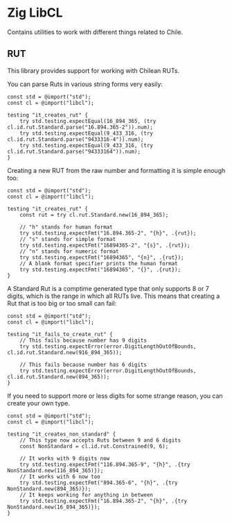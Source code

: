 Zig LibCL
=========

Contains utilities to work with different things related to Chile.

## RUT

This library provides support for working with Chilean RUTs.

You can parse Ruts in various string forms very easily:

```zig
const std = @import("std");
const cl = @import("libcl");

testing "it_creates_rut" {
    try std.testing.expectEqual(16_894_365, (try cl.id.rut.Standard.parse("16.894.365-2")).num);
    try std.testing.expectEqual(9_433_316, (try cl.id.rut.Standard.parse("9433316-4")).num);
    try std.testing.expectEqual(9_433_316, (try cl.id.rut.Standard.parse("94333164")).num);
}
```

Creating a new RUT from the raw number and formatting it is simple enough too:

```zig
const std = @import("std");
const cl = @import("libcl");

testing "it_creates_rut" {
    const rut = try cl.rut.Standard.new(16_894_365);
    
    // "h" stands for human format
    try std.testing.expectFmt("16.894.365-2", "{h}", .{rut});
    // "s" stands for simple format
    try std.testing.expectFmt("16894365-2", "{s}", .{rut});
    // "n" stands for numeric format
    try std.testing.expectFmt("16894365", "{n}", .{rut});
    // A blank format specifier prints the human format
    try std.testing.expectFmt("16894365", "{}", .{rut});
}
```

A Standard Rut is a comptime generated type that only supports 8 or 7 digits,
which is the range in which all RUTs live. This means that creating a 
Rut that is too big or too small can fail:

```zig
const std = @import("std");
const cl = @import("libcl");

testing "it_fails_to_create_rut" {
    // This fails because number has 9 digits
    try std.testing.expectError(error.DigitLengthOutOfBounds, cl.id.rut.Standard.new(916_894_365));
    
    // This fails because number has 6 digits
    try std.testing.expectError(error.DigitLengthOutOfBounds, cl.id.rut.Standard.new(894_365));
}
```

If you need to support more or less digits for some strange reason, you can
create your own type.

```zig
const std = @import("std");
const cl = @import("libcl");

testing "it_creates_non_standard" {
    // This type now accepts Ruts between 9 and 6 digits
    const NonStandard = cl.id.rut.Constrained(9, 6);
    
    // It works with 9 digits now
    try std.testing.expectFmt("116.894.365-9", "{h}", .{try NonStandard.new(116_894_365)});
    // It works with 6 now too
    try std.testing.expectFmt("894.365-6", "{h}", .{try NonStandard.new(894_365)});
    // It keeps working for anything in between
    try std.testing.expectFmt("16.894.365-2", "{h}", .{try NonStandard.new(16_894_365)});
}
```